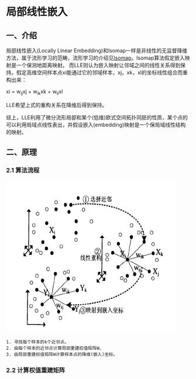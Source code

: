 # 局部线性嵌入
## 一、介绍
局部线性嵌入(Locally Linear Embedding)和Isomap一样是非线性的无监督降维方法，属于流形学习的范畴，流形学习的介绍见[Isomap](ISOMAP.md)。Isomap算法假定嵌入映射是一个保测地距离映射。
而LLE则认为嵌入映射让邻域之间的线性关系得到保持。假定高维空间样本点xi能通过它的邻域样本，xj，xk，xl的坐标线性组合而重构出来：

xi = w<sub>ij</sub>xj + w<sub>ik</sub>xk + w<sub>il</sub>xl

LLE希望上式的重构关系在降维后得到保持。

综上，LLE利用了微分流形局部和某个(低维)欧式空间拓扑同胚的性质，某个点的可以利用局域点线性表出，并假设嵌入(embedding)映射是一个保局域线性结构的映射。

## 二、原理

### 2.1 算法流程

![LLE-algorithm](../resources/LLE/LLE_algorithm.png)

```
1. 寻找每个样本的k个近邻点。
2. 由每个样本的近邻点计算局部重建权值矩阵W。
3. 由局部重建权值矩阵W计算样本点的降维(嵌入)坐标。
```
### 2.2 计算权值重建矩阵


